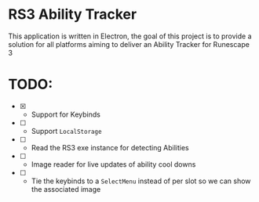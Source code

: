 # RS3 Ability Tracker

This application is written in Electron, the goal of this project is to provide a solution for all platforms aiming to deliver an Ability Tracker for Runescape 3

# TODO:
- [x] - Support for Keybinds
- [ ] - Support `LocalStorage`
- [ ] - Read the RS3 exe instance for detecting Abilities
- [ ] - Image reader for live updates of ability cool downs
- [ ] - Tie the keybinds to a `SelectMenu` instead of per slot so we can show the associated image
